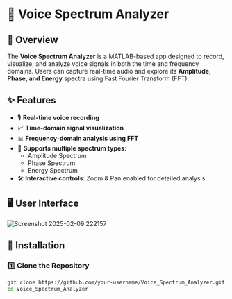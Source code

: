 # 🎤 Voice Spectrum Analyzer

## 📌 Overview
The **Voice Spectrum Analyzer** is a MATLAB-based app designed to record, visualize, and analyze voice signals in both the time and frequency domains. Users can capture real-time audio and explore its **Amplitude, Phase, and Energy** spectra using Fast Fourier Transform (FFT).

## ✨ Features
- 🎙️ **Real-time voice recording**
- 📈 **Time-domain signal visualization**
- 📊 **Frequency-domain analysis using FFT**
- 🔄 **Supports multiple spectrum types**:
  - Amplitude Spectrum
  - Phase Spectrum
  - Energy Spectrum
- 🛠️ **Interactive controls**: Zoom & Pan enabled for detailed analysis

## 🖥️ User Interface
![Screenshot 2025-02-09 222157](https://github.com/user-attachments/assets/b74322f5-71ff-40a7-91ce-bb06705736bb)


## 🚀 Installation
### **1️⃣ Clone the Repository**
```bash
git clone https://github.com/your-username/Voice_Spectrum_Analyzer.git
cd Voice_Spectrum_Analyzer

